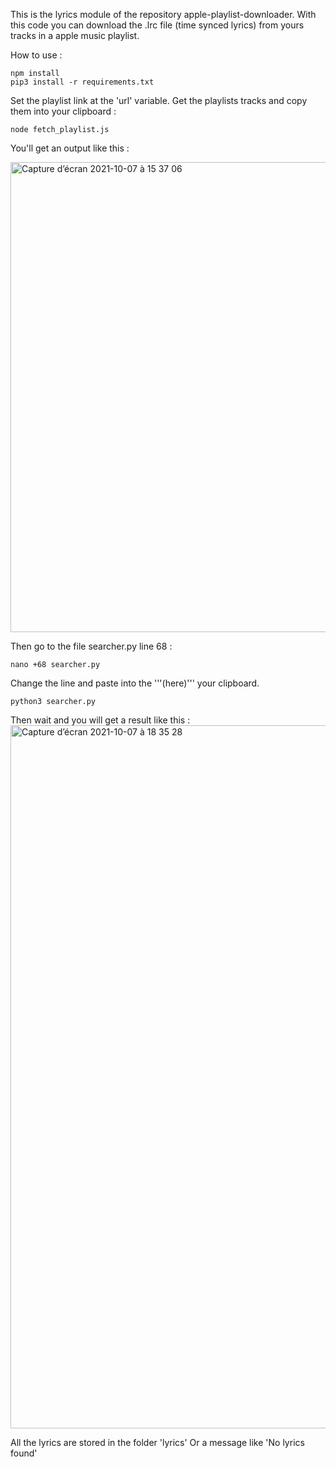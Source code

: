 This is the lyrics module of the repository apple-playlist-downloader.
With this code you can download the .lrc file (time synced lyrics) from yours tracks in a apple music playlist.

How to use :

```
npm install
pip3 install -r requirements.txt
```
Set the playlist link at the 'url' variable. 
Get the playlists tracks and copy them into your clipboard :

```
node fetch_playlist.js
```
You'll get an output like this :


<img width="752" alt="Capture d’écran 2021-10-07 à 15 37 06" src="https://user-images.githubusercontent.com/44288655/136427167-f6ca4fd4-beca-41dd-b17f-2db16cadd75a.png">


Then go to the file searcher.py line 68 : 
```
nano +68 searcher.py 
```
Change the line and paste into the '''(here)''' your clipboard.
```
python3 searcher.py
```
Then wait and you will get a result like this :
<img width="1125" alt="Capture d’écran 2021-10-07 à 18 35 28" src="https://user-images.githubusercontent.com/44288655/136427185-aba0dbe3-86db-4d28-ba6f-1520b6364058.png">

All the lyrics are stored in the folder 'lyrics'
Or a message like 'No lyrics found'
